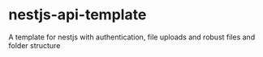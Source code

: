# nestjs-api-template
A template for nestjs with authentication, file uploads and robust files and folder structure
